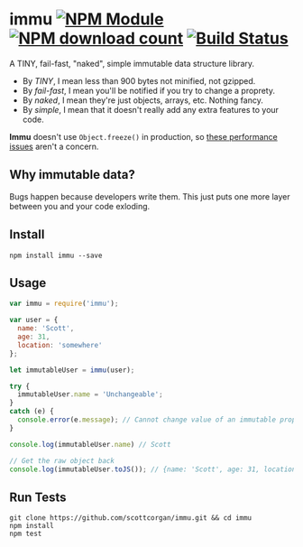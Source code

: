 # immu [![NPM Module](http://img.shields.io/npm/v/immu.svg?style=flat-square)](https://npmjs.org/package/immu) [![NPM download count](https://img.shields.io/npm/dm/immu.svg?style=flat-square)](https://npmjs.org/package/immu) [![Build Status](http://img.shields.io/travis/scottcorgan/immu.svg?style=flat-square)](https://travis-ci.org/scottcorgan/immu)

A TINY, fail-fast, "naked", simple immutable data structure library.

* By *TINY*, I mean less than 900 bytes not minified, not gzipped.
* By *fail-fast*, I mean you'll be notified if you try to change a proprety.
* By *naked*, I mean they're just objects, arrays, etc. Nothing fancy.
* By *simple*, I mean that it doesn't really add any extra features to your code.

**Immu** doesn't use `Object.freeze()` in production, so [these performance issues](http://jsperf.com/freeze-vs-seal-vs-normal/3) aren't a concern.

## Why immutable data?

Bugs happen because developers write them. This just puts one more layer between you and your code exloding.

## Install

```
npm install immu --save
```

## Usage

```js
var immu = require('immu');

var user = {
  name: 'Scott',
  age: 31,
  location: 'somewhere'
};

let immutableUser = immu(user);

try {
  immutableUser.name = 'Unchangeable';
}
catch (e) {
  console.error(e.message); // Cannot change value of an immutable property
}

console.log(immutableUser.name) // Scott

// Get the raw object back
console.log(immutableUser.toJS()); // {name: 'Scott', age: 31, location: 'somewhere'}
```

## Run Tests

```
git clone https://github.com/scottcorgan/immu.git && cd immu
npm install
npm test
```
